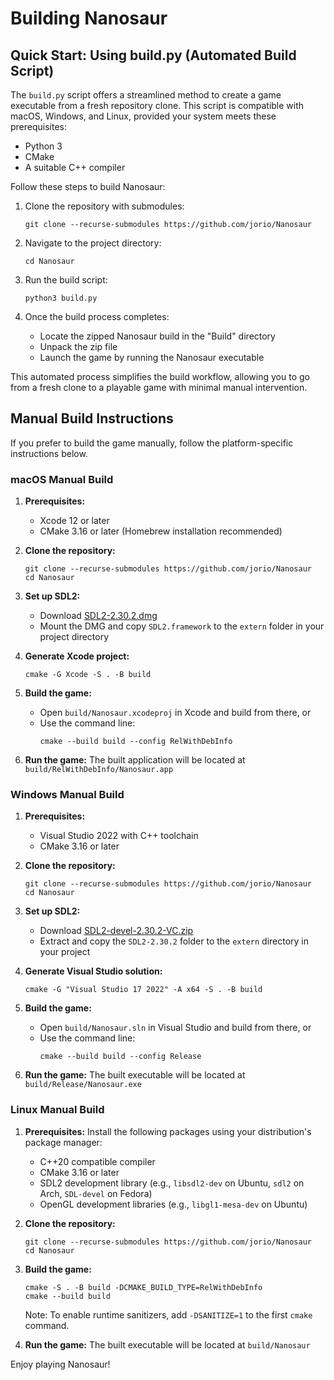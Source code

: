 # Building Nanosaur

## Quick Start: Using build.py (Automated Build Script)

The `build.py` script offers a streamlined method to create a game executable from a fresh repository clone. This script is compatible with macOS, Windows, and Linux, provided your system meets these prerequisites:

- Python 3
- CMake
- A suitable C++ compiler

Follow these steps to build Nanosaur:

1. Clone the repository with submodules:
   ```
   git clone --recurse-submodules https://github.com/jorio/Nanosaur
   ```

2. Navigate to the project directory:
   ```
   cd Nanosaur
   ```

3. Run the build script:
   ```
   python3 build.py
   ```

4. Once the build process completes:
   - Locate the zipped Nanosaur build in the "Build" directory
   - Unpack the zip file
   - Launch the game by running the Nanosaur executable

This automated process simplifies the build workflow, allowing you to go from a fresh clone to a playable game with minimal manual intervention.

## Manual Build Instructions

If you prefer to build the game manually, follow the platform-specific instructions below.

### macOS Manual Build

1. **Prerequisites:**
   - Xcode 12 or later
   - CMake 3.16 or later (Homebrew installation recommended)

2. **Clone the repository:**
   ```
   git clone --recurse-submodules https://github.com/jorio/Nanosaur
   cd Nanosaur
   ```

3. **Set up SDL2:**
   - Download [SDL2-2.30.2.dmg](https://libsdl.org/release/SDL2-2.30.2.dmg)
   - Mount the DMG and copy `SDL2.framework` to the `extern` folder in your project directory

4. **Generate Xcode project:**
   ```
   cmake -G Xcode -S . -B build
   ```

5. **Build the game:**
   - Open `build/Nanosaur.xcodeproj` in Xcode and build from there, or
   - Use the command line:
     ```
     cmake --build build --config RelWithDebInfo
     ```

6. **Run the game:**
   The built application will be located at `build/RelWithDebInfo/Nanosaur.app`

### Windows Manual Build

1. **Prerequisites:**
   - Visual Studio 2022 with C++ toolchain
   - CMake 3.16 or later

2. **Clone the repository:**
   ```
   git clone --recurse-submodules https://github.com/jorio/Nanosaur
   cd Nanosaur
   ```

3. **Set up SDL2:**
   - Download [SDL2-devel-2.30.2-VC.zip](https://libsdl.org/release/SDL2-devel-2.30.2-VC.zip)
   - Extract and copy the `SDL2-2.30.2` folder to the `extern` directory in your project

4. **Generate Visual Studio solution:**
   ```
   cmake -G "Visual Studio 17 2022" -A x64 -S . -B build
   ```

5. **Build the game:**
   - Open `build/Nanosaur.sln` in Visual Studio and build from there, or
   - Use the command line:
     ```
     cmake --build build --config Release
     ```

6. **Run the game:**
   The built executable will be located at `build/Release/Nanosaur.exe`

### Linux Manual Build

1. **Prerequisites:**
   Install the following packages using your distribution's package manager:
   - C++20 compatible compiler
   - CMake 3.16 or later
   - SDL2 development library (e.g., `libsdl2-dev` on Ubuntu, `sdl2` on Arch, `SDL-devel` on Fedora)
   - OpenGL development libraries (e.g., `libgl1-mesa-dev` on Ubuntu)

2. **Clone the repository:**
   ```
   git clone --recurse-submodules https://github.com/jorio/Nanosaur
   cd Nanosaur
   ```

3. **Build the game:**
   ```
   cmake -S . -B build -DCMAKE_BUILD_TYPE=RelWithDebInfo
   cmake --build build
   ```
   
   Note: To enable runtime sanitizers, add `-DSANITIZE=1` to the first `cmake` command.

4. **Run the game:**
   The built executable will be located at `build/Nanosaur`

Enjoy playing Nanosaur!
